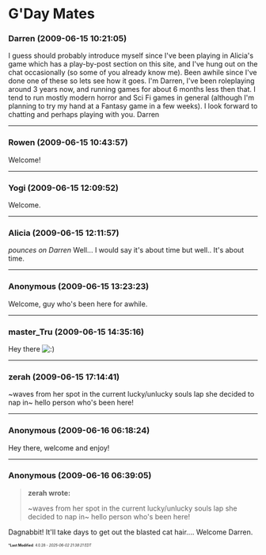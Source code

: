 # G'Day Mates

### **Darren** (2009-06-15 10:21:05)

I guess should probably introduce myself since I've been playing in Alicia's game which has a play-by-post section on this site, and I've hung out on the chat occasionally (so some of you already know me). Been awhile since I've done one of these so lets see how it goes.
I'm Darren, I've been roleplaying around 3 years now, and running games for about 6 months less then that. I tend to run mostly modern horror and Sci Fi games in general (although I'm planning to try my hand at a Fantasy game in a few weeks).
I look forward to chatting and perhaps playing with you.
Darren

---

### **Rowen** (2009-06-15 10:43:57)

Welcome!

---

### **Yogi** (2009-06-15 12:09:52)

Welcome.

---

### **Alicia** (2009-06-15 12:11:57)

*pounces on Darren* Well... I would say it's about time but well.. It's about time.

---

### **Anonymous** (2009-06-15 13:23:23)

Welcome, guy who's been here for awhile.

---

### **master_Tru** (2009-06-15 14:35:16)

Hey there <!-- s:) -->![:)](https://i.ibb.co/8LPNcWCM/icon-e-smile.gif)<!-- s:) -->

---

### **zerah** (2009-06-15 17:14:41)

~waves from her spot in the current lucky/unlucky souls lap she decided to nap in~ hello person who's been here!

---

### **Anonymous** (2009-06-16 06:18:24)

Hey there, welcome and enjoy!

---

### **Anonymous** (2009-06-16 06:39:05)

> **zerah wrote:**
>
> ~waves from her spot in the current lucky/unlucky souls lap she decided to nap in~ hello person who&#39;s been here!

Dagnabbit! It'll take days to get out the blasted cat hair....
Welcome Darren.



<span style="font-size: 0.5em;">***Last Modified**: 4.0.28 - *2025-06-02 21:38:21 EDT*</span>